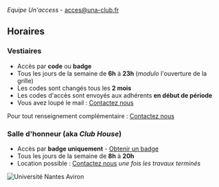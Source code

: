 *Equipe Un'access* -  [acces@una-club.fr](mailto:acces@una-club.fr?subject=[UNAccess]%20Contact)

## Horaires
### Vestiaires   
- Accès par **code** ou **badge**
- Tous les jours de la semaine de **6h** à **23h** (*modulo* l'ouverture de la grille)
- Les codes sont changés tous les **2 mois**
- Les codes d'accès sont envoyés aux adhérents **en début de période**
- Vous avez loupé le mail : [Contactez nous](mailto:acces@una-club.fr?subject=[UNAccess]%20Code)

Pour tout renseignement complémentaire : [Contactez nous](mailto:acces@una-club.fr?subject=[UNAccess]%20Question)
### Salle d'honneur (aka *Club House*)
 - Accès par **badge uniquement** - [Obtenir un badge](https://docs.google.com/forms/d/e/1FAIpQLScCN5l2NMYkhbr3W7-YVlHZwUt42O2S5TpLKOGhfKOWxjqJHA/viewform)
- Tous les jours de la semaine de **8h** à **20h**    
- Location possible  : [Contactez nous](mailto:tresorier@una-club.fr?cc=acces@una-club.fr)  *une fois les travaux terminés*


![Université Nantes Aviron](https://i.imgur.com/cmt0gDr.png)
